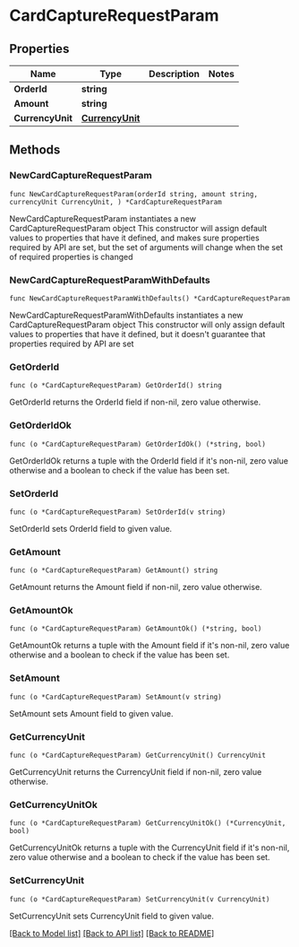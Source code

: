 # CardCaptureRequestParam

## Properties

Name | Type | Description | Notes
------------ | ------------- | ------------- | -------------
**OrderId** | **string** |  | 
**Amount** | **string** |  | 
**CurrencyUnit** | [**CurrencyUnit**](CurrencyUnit.md) |  | 

## Methods

### NewCardCaptureRequestParam

`func NewCardCaptureRequestParam(orderId string, amount string, currencyUnit CurrencyUnit, ) *CardCaptureRequestParam`

NewCardCaptureRequestParam instantiates a new CardCaptureRequestParam object
This constructor will assign default values to properties that have it defined,
and makes sure properties required by API are set, but the set of arguments
will change when the set of required properties is changed

### NewCardCaptureRequestParamWithDefaults

`func NewCardCaptureRequestParamWithDefaults() *CardCaptureRequestParam`

NewCardCaptureRequestParamWithDefaults instantiates a new CardCaptureRequestParam object
This constructor will only assign default values to properties that have it defined,
but it doesn't guarantee that properties required by API are set

### GetOrderId

`func (o *CardCaptureRequestParam) GetOrderId() string`

GetOrderId returns the OrderId field if non-nil, zero value otherwise.

### GetOrderIdOk

`func (o *CardCaptureRequestParam) GetOrderIdOk() (*string, bool)`

GetOrderIdOk returns a tuple with the OrderId field if it's non-nil, zero value otherwise
and a boolean to check if the value has been set.

### SetOrderId

`func (o *CardCaptureRequestParam) SetOrderId(v string)`

SetOrderId sets OrderId field to given value.


### GetAmount

`func (o *CardCaptureRequestParam) GetAmount() string`

GetAmount returns the Amount field if non-nil, zero value otherwise.

### GetAmountOk

`func (o *CardCaptureRequestParam) GetAmountOk() (*string, bool)`

GetAmountOk returns a tuple with the Amount field if it's non-nil, zero value otherwise
and a boolean to check if the value has been set.

### SetAmount

`func (o *CardCaptureRequestParam) SetAmount(v string)`

SetAmount sets Amount field to given value.


### GetCurrencyUnit

`func (o *CardCaptureRequestParam) GetCurrencyUnit() CurrencyUnit`

GetCurrencyUnit returns the CurrencyUnit field if non-nil, zero value otherwise.

### GetCurrencyUnitOk

`func (o *CardCaptureRequestParam) GetCurrencyUnitOk() (*CurrencyUnit, bool)`

GetCurrencyUnitOk returns a tuple with the CurrencyUnit field if it's non-nil, zero value otherwise
and a boolean to check if the value has been set.

### SetCurrencyUnit

`func (o *CardCaptureRequestParam) SetCurrencyUnit(v CurrencyUnit)`

SetCurrencyUnit sets CurrencyUnit field to given value.



[[Back to Model list]](../README.md#documentation-for-models) [[Back to API list]](../README.md#documentation-for-api-endpoints) [[Back to README]](../README.md)


